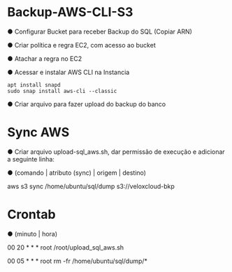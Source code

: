 # Backup-AWS-CLI-S3
● Configurar Bucket para receber Backup do SQL (Copiar ARN)

● Criar política e regra EC2, com acesso ao bucket

● Atachar a regra no EC2

● Acessar e instalar AWS CLI na Instancia

	apt install snapd
	sudo snap install aws-cli --classic

● Criar arquivo para fazer upload do backup do banco

# Sync AWS
● Criar arquivo upload-sql_aws.sh, dar permissão de execução e adicionar a seguinte linha:

● (comando | atributo (sync) | origem | destino)

aws s3 sync /home/ubuntu/sql/dump s3://veloxcloud-bkp

# Crontab

● (minuto | hora)

00 20 * * *     root /root/upload_sql_aws.sh

00 05 * * *     root rm -fr /home/ubuntu/sql/dump/*


